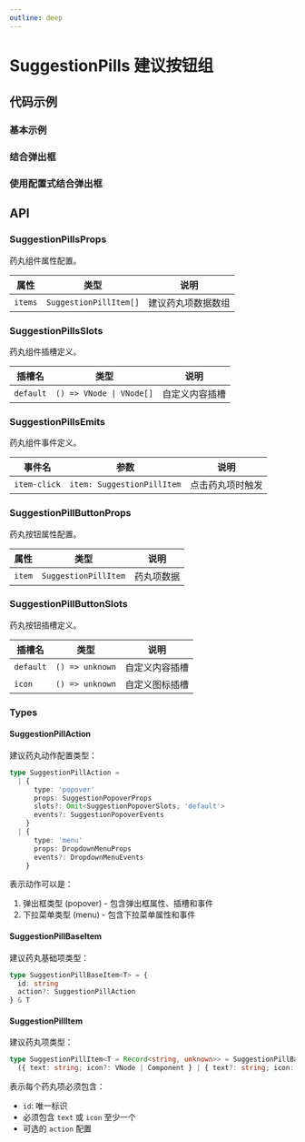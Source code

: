 ```yaml
---
outline: deep
---
```


# SuggestionPills 建议按钮组

## 代码示例

### 基本示例

<demo vue="../../demos/suggestion/pills-basic.vue" />

### 结合弹出框

<demo vue="../../demos/suggestion/pills-popper.vue" />

### 使用配置式结合弹出框

<demo vue="../../demos/suggestion/pills-popper-config.vue" />

## API

### SuggestionPillsProps

药丸组件属性配置。

| 属性    | 类型                   | 说明               |
| ------- | ---------------------- | ------------------ |
| `items` | `SuggestionPillItem[]` | 建议药丸项数据数组 |

### SuggestionPillsSlots

药丸组件插槽定义。

| 插槽名    | 类型                     | 说明           |
| --------- | ------------------------ | -------------- |
| `default` | `() => VNode \| VNode[]` | 自定义内容插槽 |

### SuggestionPillsEmits

药丸组件事件定义。

| 事件名       | 参数                       | 说明             |
| ------------ | -------------------------- | ---------------- |
| `item-click` | `item: SuggestionPillItem` | 点击药丸项时触发 |

### SuggestionPillButtonProps

药丸按钮属性配置。

| 属性   | 类型                 | 说明       |
| ------ | -------------------- | ---------- |
| `item` | `SuggestionPillItem` | 药丸项数据 |

### SuggestionPillButtonSlots

药丸按钮插槽定义。

| 插槽名    | 类型            | 说明           |
| --------- | --------------- | -------------- |
| `default` | `() => unknown` | 自定义内容插槽 |
| `icon`    | `() => unknown` | 自定义图标插槽 |

### Types

#### SuggestionPillAction

建议药丸动作配置类型：

```typescript
type SuggestionPillAction =
  | {
      type: 'popover'
      props: SuggestionPopoverProps
      slots?: Omit<SuggestionPopoverSlots, 'default'>
      events?: SuggestionPopoverEvents
    }
  | {
      type: 'menu'
      props: DropdownMenuProps
      events?: DropdownMenuEvents
    }
```

表示动作可以是：

1. 弹出框类型 (popover) - 包含弹出框属性、插槽和事件
2. 下拉菜单类型 (menu) - 包含下拉菜单属性和事件

#### SuggestionPillBaseItem

建议药丸基础项类型：

```typescript
type SuggestionPillBaseItem<T> = {
  id: string
  action?: SuggestionPillAction
} & T
```

#### SuggestionPillItem

建议药丸项类型：

```typescript
type SuggestionPillItem<T = Record<string, unknown>> = SuggestionPillBaseItem<T> &
  ({ text: string; icon?: VNode | Component } | { text?: string; icon: VNode | Component })
```

表示每个药丸项必须包含：

- `id`: 唯一标识
- 必须包含 `text` 或 `icon` 至少一个
- 可选的 `action` 配置
